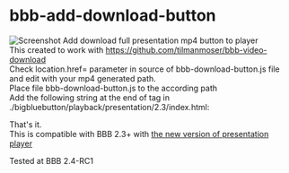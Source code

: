 # bbb-add-download-button
![Screenshot](https://github.com//drlight17/bbb-add-download-button/bbb-2.3-player/screenshot.JPG)
Add download full presentation mp4 button to player<br>
This created to work with https://github.com/tilmanmoser/bbb-video-download<br>
Check location.href= parameter in source of bbb-download-button.js file and edit with your mp4 generated path.<br>
Place file bbb-download-button.js to the according path<br>
Add the following string at the end of <body> tag in ./bigbluebutton/playback/presentation/2.3/index.html:<br>
  
***<script src="/playback/presentation/2.3/static/js/bbb-download-button.js"></script>***

That's it.<br>
This is compatible with BBB 2.3+ with <a href=https://docs.bigbluebutton.org/dev/dev23.html#new-player-for-recordings>the new version of presentation player</a>

Tested at BBB 2.4-RC1
